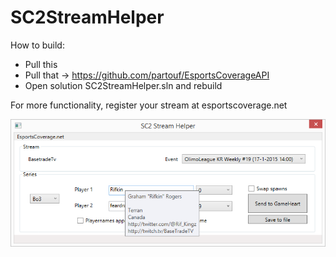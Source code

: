 # SC2StreamHelper


How to build:
* Pull this
* Pull that -> https://github.com/partouf/EsportsCoverageAPI
* Open solution SC2StreamHelper.sln and rebuild

For more functionality, register your stream at esportscoverage.net

![Screenshot](streamhelperscreenshot2.png)
